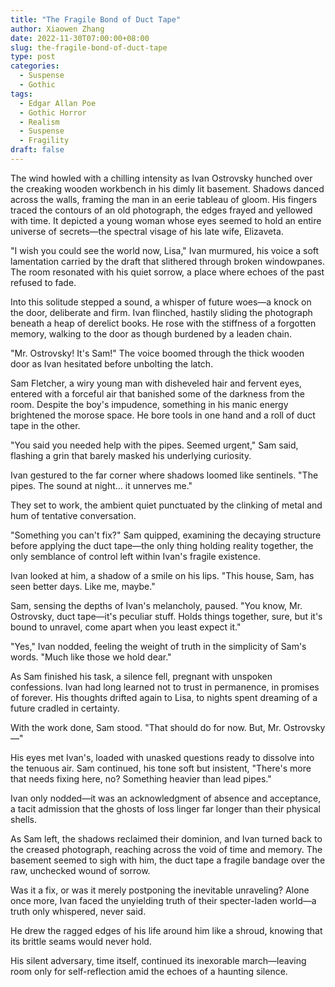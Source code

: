 ```yaml
---
title: "The Fragile Bond of Duct Tape"
author: Xiaowen Zhang
date: 2022-11-30T07:00:00+08:00
slug: the-fragile-bond-of-duct-tape
type: post
categories:
  - Suspense
  - Gothic
tags:
  - Edgar Allan Poe
  - Gothic Horror
  - Realism
  - Suspense
  - Fragility
draft: false
---
```


The wind howled with a chilling intensity as Ivan Ostrovsky hunched over the creaking wooden workbench in his dimly lit basement. Shadows danced across the walls, framing the man in an eerie tableau of gloom. His fingers traced the contours of an old photograph, the edges frayed and yellowed with time. It depicted a young woman whose eyes seemed to hold an entire universe of secrets—the spectral visage of his late wife, Elizaveta.

"I wish you could see the world now, Lisa," Ivan murmured, his voice a soft lamentation carried by the draft that slithered through broken windowpanes. The room resonated with his quiet sorrow, a place where echoes of the past refused to fade.

Into this solitude stepped a sound, a whisper of future woes—a knock on the door, deliberate and firm. Ivan flinched, hastily sliding the photograph beneath a heap of derelict books. He rose with the stiffness of a forgotten memory, walking to the door as though burdened by a leaden chain.

"Mr. Ostrovsky! It's Sam!" The voice boomed through the thick wooden door as Ivan hesitated before unbolting the latch.

Sam Fletcher, a wiry young man with disheveled hair and fervent eyes, entered with a forceful air that banished some of the darkness from the room. Despite the boy's impudence, something in his manic energy brightened the morose space. He bore tools in one hand and a roll of duct tape in the other.

"You said you needed help with the pipes. Seemed urgent," Sam said, flashing a grin that barely masked his underlying curiosity.

Ivan gestured to the far corner where shadows loomed like sentinels. "The pipes. The sound at night... it unnerves me."

They set to work, the ambient quiet punctuated by the clinking of metal and hum of tentative conversation.

"Something you can't fix?" Sam quipped, examining the decaying structure before applying the duct tape—the only thing holding reality together, the only semblance of control left within Ivan's fragile existence.

Ivan looked at him, a shadow of a smile on his lips. "This house, Sam, has seen better days. Like me, maybe."

Sam, sensing the depths of Ivan's melancholy, paused. "You know, Mr. Ostrovsky, duct tape—it's peculiar stuff. Holds things together, sure, but it's bound to unravel, come apart when you least expect it."

"Yes," Ivan nodded, feeling the weight of truth in the simplicity of Sam's words. "Much like those we hold dear."

As Sam finished his task, a silence fell, pregnant with unspoken confessions. Ivan had long learned not to trust in permanence, in promises of forever. His thoughts drifted again to Lisa, to nights spent dreaming of a future cradled in certainty.

With the work done, Sam stood. "That should do for now. But, Mr. Ostrovsky—"

His eyes met Ivan's, loaded with unasked questions ready to dissolve into the tenuous air. Sam continued, his tone soft but insistent, "There's more that needs fixing here, no? Something heavier than lead pipes."

Ivan only nodded—it was an acknowledgment of absence and acceptance, a tacit admission that the ghosts of loss linger far longer than their physical shells.

As Sam left, the shadows reclaimed their dominion, and Ivan turned back to the creased photograph, reaching across the void of time and memory. The basement seemed to sigh with him, the duct tape a fragile bandage over the raw, unchecked wound of sorrow.

Was it a fix, or was it merely postponing the inevitable unraveling? Alone once more, Ivan faced the unyielding truth of their specter-laden world—a truth only whispered, never said.

He drew the ragged edges of his life around him like a shroud, knowing that its brittle seams would never hold.

His silent adversary, time itself, continued its inexorable march—leaving room only for self-reflection amid the echoes of a haunting silence.